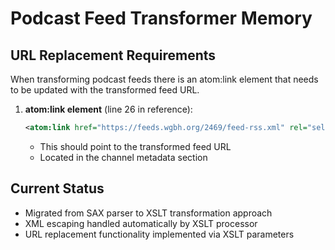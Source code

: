 # Podcast Feed Transformer Memory

## URL Replacement Requirements

When transforming podcast feeds there is an atom:link element that needs to be updated with the transformed feed URL.

1. **atom:link element** (line 26 in reference):
   ```xml
   <atom:link href="https://feeds.wgbh.org/2469/feed-rss.xml" rel="self" type="application/rss+xml"/>
   ```
   - This should point to the transformed feed URL
   - Located in the channel metadata section


## Current Status
- Migrated from SAX parser to XSLT transformation approach
- XML escaping handled automatically by XSLT processor
- URL replacement functionality implemented via XSLT parameters

